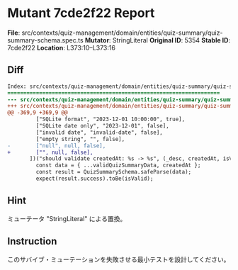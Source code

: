 # Mutant 7cde2f22 Report

**File**: src/contexts/quiz-management/domain/entities/quiz-summary/quiz-summary-schema.spec.ts
**Mutator**: StringLiteral
**Original ID**: 5354
**Stable ID**: 7cde2f22
**Location**: L373:10–L373:16

## Diff

```diff
Index: src/contexts/quiz-management/domain/entities/quiz-summary/quiz-summary-schema.spec.ts
===================================================================
--- src/contexts/quiz-management/domain/entities/quiz-summary/quiz-summary-schema.spec.ts	original
+++ src/contexts/quiz-management/domain/entities/quiz-summary/quiz-summary-schema.spec.ts	mutated #5354
@@ -369,9 +369,9 @@
         ["SQLite format", "2023-12-01 10:00:00", true],
         ["SQLite date only", "2023-12-01", false],
         ["invalid date", "invalid-date", false],
         ["empty string", "", false],
-        ["null", null, false],
+        ["", null, false],
       ])("should validate createdAt: %s -> %s", (_desc, createdAt, isValid) => {
         const data = { ...validQuizSummaryData, createdAt };
         const result = QuizSummarySchema.safeParse(data);
         expect(result.success).toBe(isValid);
```

## Hint

ミューテータ "StringLiteral" による置換。

## Instruction

このサバイブ・ミューテーションを失敗させる最小テストを設計してください。
